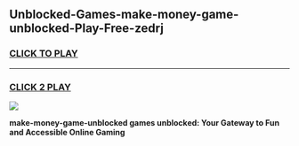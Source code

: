 
## Unblocked-Games-make-money-game-unblocked-Play-Free-zedrj
<h3>
<a href="https://premium76.site?title=make-money-game-unblocked&ref=18A1">CLICK TO PLAY</a></h3>
<hr>

<h3>
<a href="https://premium76.site?title=make-money-game-unblocked&ref=18A1">CLICK 2 PLAY</a>
  
</h3>

<a href="https://premium76.site?title=make-money-game-unblocked&ref=18A1"><img src="https://clearcache.store/games.png"></a>


**make-money-game-unblocked games unblocked: Your Gateway to Fun and Accessible Online Gaming**
